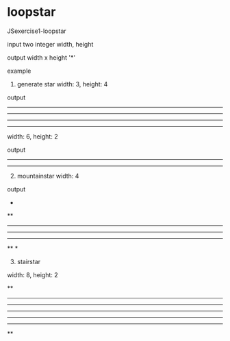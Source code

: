 # loopstar
JSexercise1-loopstar

input two integer width, height

output width x height '*'

example

1. generate star
width: 3, height: 4

output

***
***
***
***

width: 6, height: 2

output

******
******

2. mountainstar
width: 4

output

*
**
***
****
***
**
*

3. stairstar

width: 8, height: 2

**
****
******
********
******
****
**